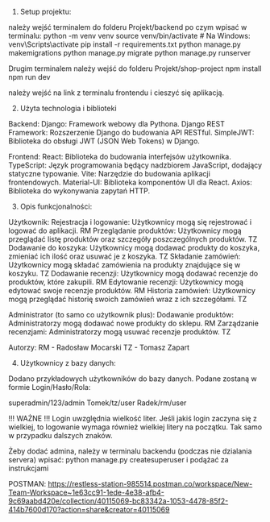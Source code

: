 1. Setup projektu:

należy wejść terminalem do folderu Projekt/backend po czym wpisać w terminalu:
python -m venv venv
source venv/bin/activate # Na Windows: venv\Scripts\activate
pip install -r requirements.txt
python manage.py makemigrations
python manage.py migrate
python manage.py runserver

Drugim terminalem należy wejść do folderu Projekt/shop-project
npm install
npm run dev

należy wejść na link z terminalu frontendu i cieszyć się aplikacją.

2. Użyta technologia i biblioteki

Backend:
Django: Framework webowy dla Pythona.
Django REST Framework: Rozszerzenie Django do budowania API RESTful.
SimpleJWT: Biblioteka do obsługi JWT (JSON Web Tokens) w Django.

Frontend:
React: Biblioteka do budowania interfejsów użytkownika.
TypeScript: Język programowania będący nadzbiorem JavaScript, dodający statyczne typowanie.
Vite: Narzędzie do budowania aplikacji frontendowych.
Material-UI: Biblioteka komponentów UI dla React.
Axios: Biblioteka do wykonywania zapytań HTTP.

3. Opis funkcjonalności:

Użytkownik:
Rejestracja i logowanie: Użytkownicy mogą się rejestrować i logować do aplikacji. RM
Przeglądanie produktów: Użytkownicy mogą przeglądać listę produktów oraz szczegóły poszczególnych produktów. TZ
Dodawanie do koszyka: Użytkownicy mogą dodawać produkty do koszyka, zmieniać ich ilość oraz usuwać je z koszyka. TZ
Składanie zamówień: Użytkownicy mogą składać zamówienia na produkty znajdujące się w koszyku. TZ
Dodawanie recenzji: Użytkownicy mogą dodawać recenzje do produktów, które zakupili. RM
Edytowanie recenzji: Użytkownicy mogą edytować swoje recenzje produktów. RM
Historia zamówień: Użytkownicy mogą przeglądać historię swoich zamówień wraz z ich szczegółami. TZ

Administrator (to samo co użytkownik plus):
Dodawanie produktów: Administratorzy mogą dodawać nowe produkty do sklepu. RM
Zarządzanie recenzjami: Administratorzy mogą usuwać recenzje produktów. TZ

Autorzy:
RM - Radosław Mocarski
TZ - Tomasz Zapart

4. Użytkownicy z bazy danych:

Dodano przykładowych użytkowników do bazy danych. Podane zostaną w formie Login/Hasło/Rola:

superadmin/123/admin
Tomek/tz/user
Radek/rm/user

!!! WAŻNE !!!
Login uwzględnia wielkość liter. Jeśli jakiś login zaczyna się z wielkiej, to logowanie wymaga również wielkiej litery na początku. Tak samo w przypadku dalszych znaków.

Żeby dodać admina, należy w terminalu backendu (podczas nie dzialania servera) wpisać:
python manage.py createsuperuser
i podążać za instrukcjami

POSTMAN:
https://restless-station-985514.postman.co/workspace/New-Team-Workspace~1e63cc91-1ede-4e38-afb4-9c69aabd420e/collection/40115069-bc83342a-1053-4478-85f2-414b7600d170?action=share&creator=40115069
